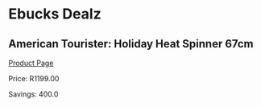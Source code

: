 
# Ebucks Dealz
## American Tourister: Holiday Heat Spinner 67cm
[Product Page](https://www.ebucks.com/web/shop/productSelected.do?prodId=1061377349&catId=365267763)

Price: R1199.00

Savings: 400.0


	